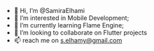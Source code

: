 - 👋 Hi, I’m @SamiraElhami
- 👀 I’m interested in Mobile Development;
- 🌱 I’m currently learning Flame Engine;
- 💞️ I’m looking to collaborate on Flutter projects
- 📫 reach me on s.elhamy@gmail.com

<!---
SamiraElhami/SamiraElhami is a ✨ special ✨ repository because its `README.md` (this file) appears on your GitHub profile.
You can click the Preview link to take a look at your changes.
--->
